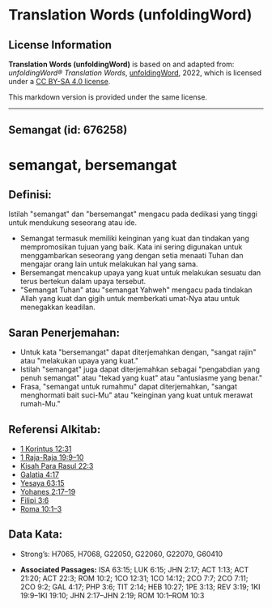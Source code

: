 # Translation Words (unfoldingWord)

## License Information

**Translation Words (unfoldingWord)** is based on and adapted from: _unfoldingWord® Translation Words_, [unfoldingWord](https://unfoldingword.org/utw), 2022, which is licensed under a [CC BY-SA 4.0 license](https://creativecommons.org/licenses/by-sa/4.0/legalcode.en).

This markdown version is provided under the same license.



--------------------------------

## Semangat (id: 676258)

semangat, bersemangat
=====================

Definisi:
---------

Istilah "semangat" dan "bersemangat" mengacu pada dedikasi yang tinggi untuk mendukung seseorang atau ide.

* Semangat termasuk memiliki keinginan yang kuat dan tindakan yang mempromosikan tujuan yang baik. Kata ini sering digunakan untuk menggambarkan seseorang yang dengan setia menaati Tuhan dan mengajar orang lain untuk melakukan hal yang sama.
* Bersemangat mencakup upaya yang kuat untuk melakukan sesuatu dan terus bertekun dalam upaya tersebut.
* "Semangat Tuhan" atau "semangat Yahweh" mengacu pada tindakan Allah yang kuat dan gigih untuk memberkati umat\-Nya atau untuk menegakkan keadilan.

Saran Penerjemahan:
-------------------

* Untuk kata "bersemangat" dapat diterjemahkan dengan, "sangat rajin" atau "melakukan upaya yang kuat."
* Istilah "semangat" juga dapat diterjemahkan sebagai "pengabdian yang penuh semangat" atau "tekad yang kuat" atau "antusiasme yang benar."
* Frasa, "semangat untuk rumahmu" dapat diterjemahkan, "sangat menghormati bait suci\-Mu" atau "keinginan yang kuat untuk merawat rumah\-Mu."

Referensi Alkitab:
------------------

* [1 Korintus 12:31](https://ref.ly/1Cor0:0)
* [1 Raja\-Raja 19:9–10](https://ref.ly/1Kgs0:0)
* [Kisah Para Rasul 22:3](https://ref.ly/Acts0:0)
* [Galatia 4:17](https://ref.ly/Gal4:17)
* [Yesaya 63:15](https://ref.ly/Isa63:15)
* [Yohanes 2:17–19](https://ref.ly/John2:17-John2:19)
* [Filipi 3:6](https://ref.ly/Phil3:6)
* [Roma 10:1–3](https://ref.ly/Rom10:1-Rom10:3)

Data Kata:
----------

* Strong’s: H7065, H7068, G22050, G22060, G22070, G60410

* **Associated Passages:** ISA 63:15; LUK 6:15; JHN 2:17; ACT 1:13; ACT 21:20; ACT 22:3; ROM 10:2; 1CO 12:31; 1CO 14:12; 2CO 7:7; 2CO 7:11; 2CO 9:2; GAL 4:17; PHP 3:6; TIT 2:14; HEB 10:27; 1PE 3:13; REV 3:19; 1KI 19:9–1KI 19:10; JHN 2:17–JHN 2:19; ROM 10:1–ROM 10:3

